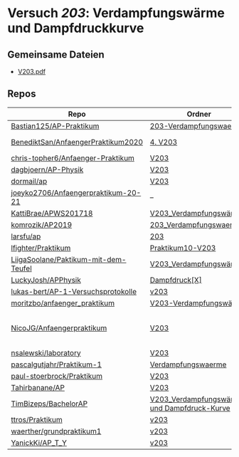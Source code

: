 # Versuch *203*: Verdampfungswärme und Dampfdruckkurve

## Gemeinsame Dateien
- [V203.pdf](https://docs.google.com/viewer?url=https://raw.githubusercontent.com/BenediktSan/AnfaengerPraktikum2020/main/Versuche%20Semester%20III/4.%20V203/V203.pdf)

## Repos

|                                        Repo                                        |                                                                         Ordner                                                                          |                                                                                                                                                                                                                                                                                                            PDFs                                                                                                                                                                                                                                                                                                            |
|------------------------------------------------------------------------------------|---------------------------------------------------------------------------------------------------------------------------------------------------------|----------------------------------------------------------------------------------------------------------------------------------------------------------------------------------------------------------------------------------------------------------------------------------------------------------------------------------------------------------------------------------------------------------------------------------------------------------------------------------------------------------------------------------------------------------------------------------------------------------------------------|
|[Bastian125/AP-Praktikum](../repo/Bastian125/AP-Praktikum)                          |[203-Verdampfungswaerme](https://github.com/Bastian125/AP-Praktikum/tree/master/203-Verdampfungswaerme)                                                  |[203 - Verdampfungswärme.pdf](https://docs.google.com/viewer?url=https://raw.githubusercontent.com/Bastian125/AP-Praktikum/master/Versuche/203%20-%20Verdampfungsw%C3%A4rme.pdf)                                                                                                                                                                                                                                                                                                                                                                                                                                            |
|[BenediktSan/AnfaengerPraktikum2020](../repo/BenediktSan/AnfaengerPraktikum2020)    |[4. V203](https://github.com/BenediktSan/AnfaengerPraktikum2020/tree/main/Versuche%20Semester%20III/4.%20V203)                                           |[Protokoll_V203.pdf](https://docs.google.com/viewer?url=https://raw.githubusercontent.com/BenediktSan/AnfaengerPraktikum2020/main/Versuche%20Semester%20III/4.%20V203/Protokoll_V203.pdf)<br/>[V203.pdf](https://docs.google.com/viewer?url=https://raw.githubusercontent.com/BenediktSan/AnfaengerPraktikum2020/main/Versuche%20Semester%20III/4.%20V203/V203.pdf)                                                                                                                                                                                                                                                         |
|[chris-topher6/Anfaenger-Praktikum](../repo/chris-topher6/Anfaenger-Praktikum)      |[V203](https://github.com/chris-topher6/Anfaenger-Praktikum/tree/master/V203)                                                                            |–                                                                                                                                                                                                                                                                                                                                                                                                                                                                                                                                                                                                                           |
|[dagbjoern/AP-Physik](../repo/dagbjoern/AP-Physik)                                  |[V203](https://github.com/dagbjoern/AP-Physik/tree/master/V203)                                                                                          |[main.pdf](https://docs.google.com/viewer?url=https://raw.githubusercontent.com/dagbjoern/AP-Physik/master/V203/main.pdf)                                                                                                                                                                                                                                                                                                                                                                                                                                                                                                   |
|[dormail/ap](../repo/dormail/ap)                                                    |[V203](https://github.com/dormail/ap/tree/main/V203)                                                                                                     |[main.pdf](https://docs.google.com/viewer?url=https://raw.githubusercontent.com/NicoWeio/awesome-ap-pdfs/main/dormail%E2%88%95ap/203/main.pdf) \*                                                                                                                                                                                                                                                                                                                                                                                                                                                                           |
|[joeyko2706/Anfaengerpraktikum-20-21](../repo/joeyko2706/Anfaengerpraktikum-20-21)  |–                                                                                                                                                        |[v203.pdf](https://docs.google.com/viewer?url=https://raw.githubusercontent.com/joeyko2706/Anfaengerpraktikum-20-21/main/Protokolle/v203.pdf)                                                                                                                                                                                                                                                                                                                                                                                                                                                                               |
|[KattiBrae/APWS201718](../repo/KattiBrae/APWS201718)                                |[V203_Verdampfungswärme](https://github.com/KattiBrae/APWS201718/tree/master/AP1/V203_Verdampfungsw%C3%A4rme)                                            |–                                                                                                                                                                                                                                                                                                                                                                                                                                                                                                                                                                                                                           |
|[komrozik/AP2019](../repo/komrozik/AP2019)                                          |[203_Verdampfungswaerme](https://github.com/komrozik/AP2019/tree/master/203_Verdampfungswaerme)                                                          |[V203_Verdampfungswaerme.pdf](https://docs.google.com/viewer?url=https://raw.githubusercontent.com/komrozik/AP2019/master/203_Verdampfungswaerme/V203_Verdampfungswaerme.pdf)                                                                                                                                                                                                                                                                                                                                                                                                                                               |
|[larsfu/ap](../repo/larsfu/ap)                                                      |[203](https://github.com/larsfu/ap/tree/master/203)                                                                                                      |–                                                                                                                                                                                                                                                                                                                                                                                                                                                                                                                                                                                                                           |
|[lfighter/Praktikum](../repo/lfighter/Praktikum)                                    |[Praktikum10-V203](https://github.com/lfighter/Praktikum/tree/master/Praktikum10-V203)                                                                   |–                                                                                                                                                                                                                                                                                                                                                                                                                                                                                                                                                                                                                           |
|[LiigaSoolane/Paktikum-mit-dem-Teufel](../repo/LiigaSoolane/Paktikum-mit-dem-Teufel)|[V203_Verdampfungswärme](https://github.com/LiigaSoolane/Paktikum-mit-dem-Teufel/tree/main/V203_Verdampfungsw%C3%A4rme)                                  |[main.pdf](https://docs.google.com/viewer?url=https://raw.githubusercontent.com/NicoWeio/awesome-ap-pdfs/main/LiigaSoolane%E2%88%95Paktikum-mit-dem-Teufel/203/main.pdf) \*                                                                                                                                                                                                                                                                                                                                                                                                                                                 |
|[LuckyJosh/APPhysik](../repo/LuckyJosh/APPhysik)                                    |[Dampfdruck[X]](https://github.com/LuckyJosh/APPhysik/tree/master/Dampfdruck%5BX%5D)                                                                     |–                                                                                                                                                                                                                                                                                                                                                                                                                                                                                                                                                                                                                           |
|[lukas-bert/AP-1-Versuchsprotokolle](../repo/lukas-bert/AP-1-Versuchsprotokolle)    |[v203](https://github.com/lukas-bert/AP-1-Versuchsprotokolle/tree/main/v203)                                                                             |–                                                                                                                                                                                                                                                                                                                                                                                                                                                                                                                                                                                                                           |
|[moritzbo/anfaenger_praktikum](../repo/moritzbo/anfaenger_praktikum)                |[V203-Verdampfungswärme](https://github.com/moritzbo/anfaenger_praktikum/tree/main/V203-Verdampfungsw%C3%A4rme)                                          |–                                                                                                                                                                                                                                                                                                                                                                                                                                                                                                                                                                                                                           |
|[NicoJG/Anfaengerpraktikum](../repo/NicoJG/Anfaengerpraktikum)                      |[V203](https://github.com/NicoJG/Anfaengerpraktikum/tree/master/V203)                                                                                    |[Abgabe.pdf](https://docs.google.com/viewer?url=https://raw.githubusercontent.com/NicoJG/Anfaengerpraktikum/master/V203/Abgabe.pdf)<br/>[Abgabe_korrigiert.pdf](https://docs.google.com/viewer?url=https://raw.githubusercontent.com/NicoJG/Anfaengerpraktikum/master/V203/Abgabe_korrigiert.pdf)<br/>[main.pdf](https://docs.google.com/viewer?url=https://raw.githubusercontent.com/NicoWeio/awesome-ap-pdfs/main/NicoJG%E2%88%95Anfaengerpraktikum/203/main.pdf) \*<br/>[V203_Feedback.pdf](https://docs.google.com/viewer?url=https://raw.githubusercontent.com/NicoJG/Anfaengerpraktikum/master/V203/V203_Feedback.pdf)|
|[nsalewski/laboratory](../repo/nsalewski/laboratory)                                |[V203](https://github.com/nsalewski/laboratory/tree/master/V203)                                                                                         |–                                                                                                                                                                                                                                                                                                                                                                                                                                                                                                                                                                                                                           |
|[pascalgutjahr/Praktikum-1](../repo/pascalgutjahr/Praktikum-1)                      |[Verdampfungswaerme](https://github.com/pascalgutjahr/Praktikum-1/tree/master/Verdampfungswaerme)                                                        |–                                                                                                                                                                                                                                                                                                                                                                                                                                                                                                                                                                                                                           |
|[paul-stoerbrock/Praktikum](../repo/paul-stoerbrock/Praktikum)                      |[V203](https://github.com/paul-stoerbrock/Praktikum/tree/master/V203)                                                                                    |–                                                                                                                                                                                                                                                                                                                                                                                                                                                                                                                                                                                                                           |
|[Tahirbanane/AP](../repo/Tahirbanane/AP)                                            |[V203](https://github.com/Tahirbanane/AP/tree/main/V203)                                                                                                 |[main.pdf](https://docs.google.com/viewer?url=https://raw.githubusercontent.com/NicoWeio/awesome-ap-pdfs/main/Tahirbanane%E2%88%95AP/203/main.pdf) \*                                                                                                                                                                                                                                                                                                                                                                                                                                                                       |
|[TimBizeps/BachelorAP](../repo/TimBizeps/BachelorAP)                                |[V203_Verdampfungswärmen und Dampfdruck-Kurve](https://github.com/TimBizeps/BachelorAP/tree/master/V203_Verdampfungsw%C3%A4rmen%20und%20Dampfdruck-Kurve)|[V203.pdf](https://docs.google.com/viewer?url=https://raw.githubusercontent.com/TimBizeps/BachelorAP/master/V203_Verdampfungsw%C3%A4rmen%20und%20Dampfdruck-Kurve/V203.pdf)                                                                                                                                                                                                                                                                                                                                                                                                                                                 |
|[ttros/Praktikum](../repo/ttros/Praktikum)                                          |[v203](https://github.com/ttros/Praktikum/tree/main/Protokolle/v203)                                                                                     |–                                                                                                                                                                                                                                                                                                                                                                                                                                                                                                                                                                                                                           |
|[waerther/grundpraktikum1](../repo/waerther/grundpraktikum1)                        |[v203](https://github.com/waerther/grundpraktikum1/tree/main/v203)                                                                                       |–                                                                                                                                                                                                                                                                                                                                                                                                                                                                                                                                                                                                                           |
|[YanickKi/AP_T_Y](../repo/YanickKi/AP_T_Y)                                          |[v203](https://github.com/YanickKi/AP_T_Y/tree/main/v203)                                                                                                |[main.pdf](https://docs.google.com/viewer?url=https://raw.githubusercontent.com/NicoWeio/awesome-ap-pdfs/main/YanickKi%E2%88%95AP_T_Y/203/main.pdf) \*                                                                                                                                                                                                                                                                                                                                                                                                                                                                      |
